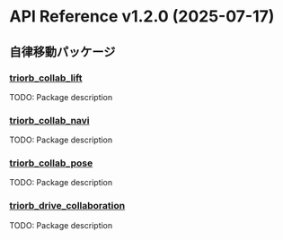 # API Reference v1.2.0 (2025-07-17)

## 自律移動パッケージ

### [triorb_collab_lift](./triorb_drive/triorb_collab_lift/README.md)
TODO: Package description
### [triorb_collab_navi](./triorb_drive/triorb_collab_navi/README.md)
TODO: Package description
### [triorb_collab_pose](./triorb_drive/triorb_collab_pose/README.md)
TODO: Package description
### [triorb_drive_collaboration](./triorb_drive/triorb_drive_collaboration/README.md)
TODO: Package description
